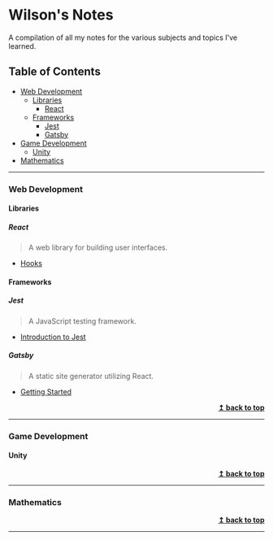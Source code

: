 # Wilson's Notes<!-- omit in toc -->
A compilation of all my notes for the various subjects and topics I've learned.

## Table of Contents<!-- omit in toc -->
- [Web Development](#web-development)
  - [Libraries](#libraries)
    - [React](#react)
  - [Frameworks](#frameworks)
    - [Jest](#jest)
    - [Gatsby](#gatsby)
- [Game Development](#game-development)
  - [Unity](#unity)
- [Mathematics](#mathematics)

---
### Web Development

#### Libraries
##### React
> A web library for building user interfaces.
- [Hooks](web-development/libraries/react/Hooks.md)


#### Frameworks

##### Jest
> A JavaScript testing framework.
- [Introduction to Jest](web-development/frameworks/jest/IntroToJest.md)

##### Gatsby
> A static site generator utilizing React.
- [Getting Started](web-development/frameworks/gatsby/GettingStarted.md)
<div align="right">
    <b><a href="#table-of-contents">↥ back to top</a></b>
</div>

---
### Game Development
#### Unity
<div align="right">
    <b><a href="#table-of-contents">↥ back to top</a></b>
</div>

---
### Mathematics
<div align="right">
    <b><a href="#table-of-contents">↥ back to top</a></b>
</div>

---